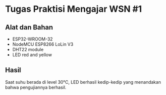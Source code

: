 # Tugas Praktisi Mengajar WSN #1

## Alat dan Bahan

- ESP32-WROOM-32
- NodeMCU ESP8266 LoLin V3
- DHT22 module
- LED red and yellow

## Hasil

Saat suhu berada di level 30°C, LED berhasil kedip-kedip yang menandakan bahwa pengujiannya berhasil.

